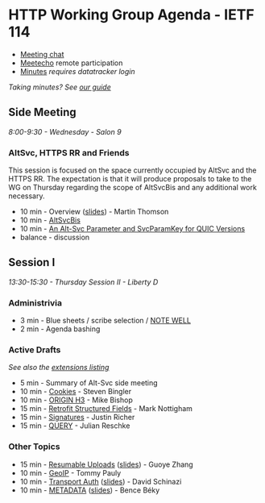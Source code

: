 # HTTP Working Group Agenda - IETF 114

* [Meeting chat](xmpp:httpbis@jabber.ietf.org?join)
* [Meetecho](http://www.meetecho.com/ietf114/httpbis) remote participation
* [Minutes](https://notes.ietf.org/notes-httpbis-114) _requires datatracker login_

*Taking minutes? See [our guide](https://github.com/httpwg/wiki/wiki/TakingMinutes)*


## Side Meeting

_8:00-9:30 - Wednesday - Salon 9_

### AltSvc, HTTPS RR and Friends

This session is focused on the space currently occupied by AltSvc and the HTTPS RR. The expectation is that it will produce proposals to take to the WG on Thursday regarding the scope of AltSvcBis and any additional work necessary.

* 10 min - Overview ([slides](Alt-Svc.pdf)) - Martin Thomson
* 10 min - [AltSvcBis](https://datatracker.ietf.org/doc/draft-ietf-httpbis-rfc7838bis)
* 10 min - [An Alt-Svc Parameter and SvcParamKey for QUIC Versions ](https://datatracker.ietf.org/doc/draft-duke-httpbis-quic-version-alt-svc/)
* balance - discussion


## Session I

_13:30-15:30 - Thursday Session II - Liberty D_

### Administrivia

*  3 min - Blue sheets / scribe selection / [NOTE WELL](https://www.ietf.org/about/note-well/)
*  2 min - Agenda bashing

### Active Drafts

_See also the [extensions listing](https://httpwg.org/http-extensions/)_

*  5 min - Summary of Alt-Svc side meeting
* 10 min - [Cookies](https://datatracker.ietf.org/doc/draft-ietf-httpbis-rfc6265bis) - Steven Bingler
* 10 min - [ORIGIN H3](https://datatracker.ietf.org/doc/draft-ietf-httpbis-origin-h3) - Mike Bishop
* 15 min - [Retrofit Structured Fields](https://datatracker.ietf.org/doc/draft-ietf-httpbis-retrofit) - Mark Nottigham
* 15 min - [Signatures](https://datatracker.ietf.org/doc/draft-ietf-httpbis-message-signatures) - Justin Richer
* 15 min - [QUERY](https://datatracker.ietf.org/doc/draft-ietf-httpbis-safe-method-w-body) - Julian Reschke

### Other Topics

* 15 min - [Resumable Uploads](https://datatracker.ietf.org/doc/draft-tus-httpbis-resumable-uploads-protocol/) ([slides](ResumableUploads.pdf)) - Guoye Zhang
* 10 min - [GeoIP](https://datatracker.ietf.org/doc/draft-pauly-httpbis-geoip-hint/) - Tommy Pauly
* 10 min - [Transport Auth](https://datatracker.ietf.org/doc/draft-schinazi-httpbis-transport-auth/) ([slides](TransportAuthentication)) - David Schinazi
* 10 min - [METADATA](https://datatracker.ietf.org/doc/draft-beky-httpbis-metadata/) ([slides](METADATA.pdf)) - Bence Béky

